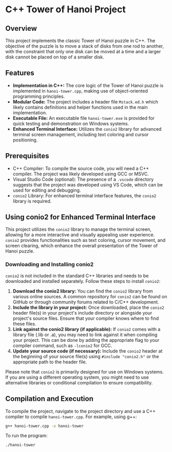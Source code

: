 # C++ Tower of Hanoi Project

## Overview

This project implements the classic Tower of Hanoi puzzle in C++. The objective of the puzzle is to move a stack of disks from one rod to another, with the constraint that only one disk can be moved at a time and a larger disk cannot be placed on top of a smaller disk.

## Features

- **Implementation in C++:** The core logic of the Tower of Hanoi puzzle is implemented in `hanoi-tower.cpp`, making use of object-oriented programming principles.
- **Modular Code:** The project includes a header file `Mstack.ed.h` which likely contains definitions and helper functions used in the main implementation.
- **Executable File:** An executable file `hanoi-tower.exe` is provided for quick testing and demonstration on Windows systems.
- **Enhanced Terminal Interface:** Utilizes the `conio2` library for advanced terminal screen management, including text coloring and cursor positioning.

## Prerequisites

- C++ Compiler: To compile the source code, you will need a C++ compiler. The project was likely developed using GCC or MSVC.
- Visual Studio Code (optional): The presence of a `.vscode` directory suggests that the project was developed using VS Code, which can be used for editing and debugging.
- `conio2` Library: For enhanced terminal interface features, the `conio2` library is required.

## Using conio2 for Enhanced Terminal Interface

This project utilizes the `conio2` library to manage the terminal screen, allowing for a more interactive and visually appealing user experience. `conio2` provides functionalities such as text coloring, cursor movement, and screen clearing, which enhance the overall presentation of the Tower of Hanoi puzzle.

### Downloading and Installing conio2

`conio2` is not included in the standard C++ libraries and needs to be downloaded and installed separately. Follow these steps to install `conio2`:

1. **Download the conio2 library:** You can find the `conio2` library from various online sources. A common repository for `conio2` can be found on GitHub or through community forums related to C/C++ development.
2. **Include the library in your project:** Once downloaded, place the `conio2` header file(s) in your project's include directory or alongside your project's source files. Ensure that your compiler knows where to find these files.
3. **Link against the conio2 library (if applicable):** If `conio2` comes with a library file (.lib or .a), you may need to link against it when compiling your project. This can be done by adding the appropriate flag to your compiler command, such as `-lconio2` for GCC.
4. **Update your source code (if necessary):** Include the `conio2` header at the beginning of your source file(s) using `#include "conio2.h"` or the appropriate path to the header file.

Please note that `conio2` is primarily designed for use on Windows systems. If you are using a different operating system, you might need to use alternative libraries or conditional compilation to ensure compatibility.

## Compilation and Execution

To compile the project, navigate to the project directory and use a C++ compiler to compile `hanoi-tower.cpp`. For example, using g++:

```bash
g++ hanoi-tower.cpp -o hanoi-tower
```

To run the program:

```bash
./hanoi-tower
```
